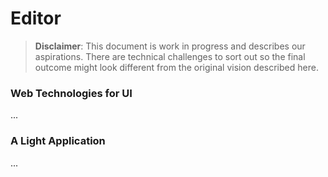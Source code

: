 # Editor

> **Disclaimer**: This document is work in progress and describes our aspirations. There are technical challenges to sort out so the final outcome might look different from the original vision described here.

### Web Technologies for UI

...

### A Light Application

...

### 